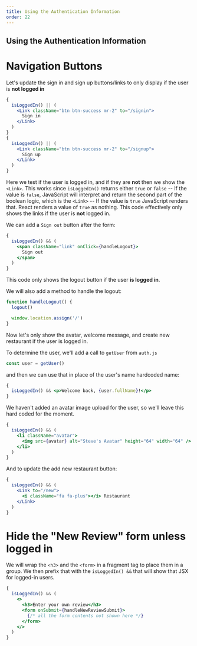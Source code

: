 ```yaml
---
title: Using the Authentication Information
order: 22
---
```


## Using the Authentication Information

# Navigation Buttons

Let's update the sign in and sign up buttons/links to only display if the user
is **not logged in**

```jsx
{
  isLoggedIn() || (
    <Link className="btn btn-success mr-2" to="/signin">
      Sign in
    </Link>
  )
}
{
  isLoggedIn() || (
    <Link className="btn btn-success mr-2" to="/signup">
      Sign up
    </Link>
  )
}
```

Here we test if the user is logged in, and if they are **not** then we show the
`<Link>`. This works since `isLoggedIn()` returns either `true` or `false` -- If
the value is `false`, JavaScript will interpret and return the second part of
the boolean logic, which is the `<Link>` -- If the value is `true` JavaScript
renders that. React renders a value of `true` as nothing. This code effectively
only shows the links if the user is **not** logged in.

We can add a `Sign out` button after the form:

```jsx
{
  isLoggedIn() && (
    <span className="link" onClick={handleLogout}>
      Sign out
    </span>
  )
}
```

This code only shows the logout button if the user **is logged in**.

We will also add a method to handle the logout:

```jsx
function handleLogout() {
  logout()

  window.location.assign('/')
}
```

Now let's only show the avatar, welcome message, and create new restaurant if
the user is logged in.

To determine the user, we'll add a call to `getUser` from `auth.js`

```javascript
const user = getUser()
```

and then we can use that in place of the user's name hardcoded name:

```jsx
{
  isLoggedIn() && <p>Welcome back, {user.fullName}!</p>
}
```

We haven't added an avatar image upload for the user, so we'll leave this hard
coded for the moment.

```jsx
{
  isLoggedIn() && (
    <li className="avatar">
      <img src={avatar} alt="Steve's Avatar" height="64" width="64" />
    </li>
  )
}
```

And to update the add new restaurant button:

```jsx
{
  isLoggedIn() && (
    <Link to="/new">
      <i className="fa fa-plus"></i> Restaurant
    </Link>
  )
}
```

# Hide the "New Review" form unless logged in

We will wrap the `<h3>` and the `<form>` in a fragment tag to place them in a
group. We then prefix that with the `isLoggedIn() &&` that will show that JSX
for logged-in users.

```jsx
{
  isLoggedIn() && (
    <>
      <h3>Enter your own review</h3>
      <form onSubmit={handleNewReviewSubmit}>
        {/* all the form contents not shown here */}
      </form>
    </>
  )
}
```

<GithubCommitViewer repo="suncoast-devs/TacoTuesday" commit="4158f56ddae6bd5f1e7a2ea3d72d1992f18fbe73"/>
